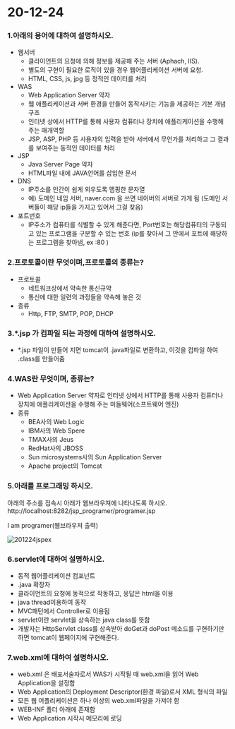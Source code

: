 # 20-12-24

### 1.아래의 용어에 대하여 설명하시오.
- 웹서버
  - 클라이언트의 요청에 의해 정보를 제공해 주는 서버 (Aphach, IIS). 
  - 별도의 구현이 필요한 로직이 있을 경우 웹어플리케이션 서버에 요청.
  - HTML, CSS, js, jpg 등 정적인 데이터를 처리
- WAS
  - Web Application Server 약자
  - 웹 애플리케이션과 서버 환경을 만들어 동작시키는 기능을 제공하는 기본 개념 구조
  - 인터넷 상에서 HTTP를 통해 사용자 컴퓨터나 장치에 애플리케이션을 수행해 주는 매개역할
  - JSP, ASP, PHP 등 사용자의 입력을 받아 서버에서 무언가를 처리하고 그 결과를 보여주는 동적인 데이터를 처리
- JSP
  - Java Server Page 약자
  -  HTML파일 내에 JAVA언어를 삽입한 문서
- DNS
  - IP주소를 인간이 쉽게 외우도록 맵핑한 문자열
  - 예) 도메인 네임 서버, naver.com 을 쓰면 네이버의 서버로 가게 됨 (도메인 서버들이 해당 ip들을 가지고 있어서 그걸 찾음)
- 포트번호
  - IP주소가 컴퓨터를 식별할 수 있게 해준다면, Port번호는 해당컴퓨터의 구동되고 있는 프로그램을 구분할 수 있는 번호 (ip를 찾아서 그 안에서 포트에 해당하는 프로그램을 찾아냄, ex :80 )





### 2.프로토콜이란 무엇이며,프로토콜의 종류는?

- 프로토콜
  - 네트워크상에서 약속한 통신규약 
  - 통신에 대한 일련의 과정들을 약속해 놓은 것
- 종류
  - Http, FTP, SMTP, POP, DHCP







### 3.*.jsp 가 컴파일 되는 과정에 대하여 설명하시오.

- *.jsp 파일이 만들어 지면 tomcat이 .java파일로 변환하고, 이것을 컴파일 하여 .class를 만들어줌

### 4.WAS란 무엇이며, 종류는?

- Web Application Server 약자로 인터넷 상에서 HTTP를 통해 사용자 컴퓨터나 장치에 애플리케이션을 수행해 주는 미들웨어(소프트웨어 엔진)
- 종류
  - BEA사의 Web Logic
  - IBM사의 Web Spere
  - TMAX사의 Jeus
  - RedHat사의  JBOSS
  - Sun microsystems사의 Sun Application Server
  - Apache project의 Tomcat





### 5.아래를 프로그래밍 하시오.

아래의 주소를 접속시 아래가 웹브라우져에 나타나도록 하시오.
http://localhost:8282/jsp_programer/programer.jsp

I am programer(웹브라우져 출력)

![201224jspex](https://postfiles.pstatic.net/MjAyMDEyMjRfNzUg/MDAxNjA4Nzk4MjgwNDIy.KgPtVXxBqbU2oIKHWQj5j2OL6ShNxMDvEgXojJLFCCEg.IIYdfahMrOQumN3lkmxiL2Alwo1uVqnsxt0rhx7e-s8g.PNG.o_oax/image.png?type=w966)

### 6.servlet에 대하여 설명하시오.

- 동적 웹어플리케이션 컴포넌트
- .java 확장자
- 클라이언트의 요청에 동적으로 작동하고, 응답은 html을 이용
- java thread이용하여 동작
- MVC패턴에서 Controller로 이용됨
- servlet이란 servlet을 상속하는 java class를 뜻함
- 개발자는 HttpServlet class를 상속받아 doGet과 doPost 메소드를 구현하기만 하면 tomcat이 웹페이지에 구현해준다.

### 7.web.xml에 대하여 설명하시오.

- web.xml 은 배포서술자로서 WAS가 시작될 때 web.xml을 읽어 Web Application을 설정함
- Web Application의 Deployment Descriptor(환경 파일)로서 XML 형식의 파일
- 모든 웹 어플리케이션은 하나 이상의 web.xml파일을 가져야 함
- WEB-INF 폴더 아래에 존재함
- Web Application 시작시 메모리에 로딩

